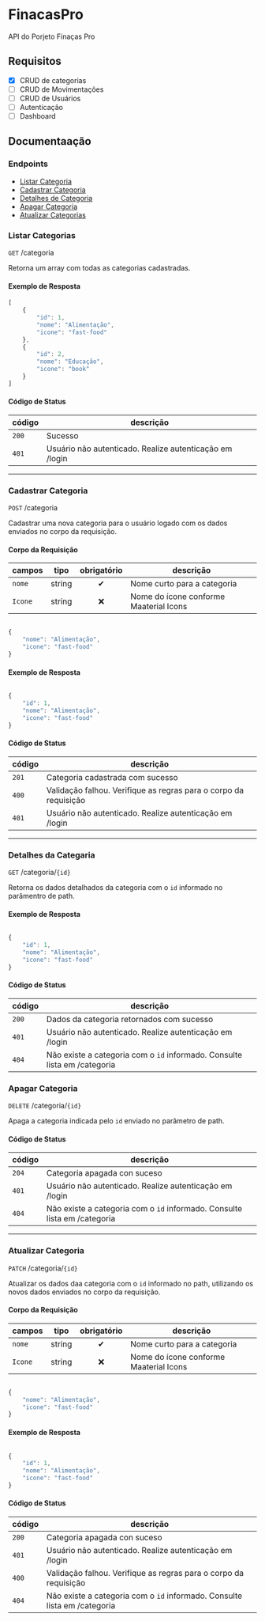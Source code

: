 # FinacasPro

API do Porjeto Finaças Pro

## Requisitos

- [x] CRUD de categorias
- [ ] CRUD de Movimentações
- [ ] CRUD de Usuários
- [ ] Autenticação
- [ ] Dashboard

## Documentaação

### Endpoints

- [Listar Categoria](#listar-categorias)
- [Cadastrar Categoria](#cadastrar-categoria)
- [Detalhes de Categoria](#detalhes-da-categaria)
- [Apagar Categoria](#apagar-categoria)
- [Atualizar Categorias](#apagar-categoria)

### Listar Categorias 

`GET` /categoria

Retorna um array com todas as categorias cadastradas.

#### Exemplo de Resposta
```js
[
    {
        "id": 1,
        "nome": "Alimentação",
        "icone": "fast-food"
    },
    {
        "id": 2,
        "nome": "Educação",
        "icone": "book"
    }
]
```

#### Código de Status

| código | descrição
|--------|----------
| `200`  | Sucesso
| `401`  | Usuário não autenticado. Realize autenticação em /login

---

### Cadastrar Categoria

`POST` /categoria

Cadastrar uma nova categoria para o usuário logado com os dados enviados no corpo da requisição.

#### Corpo da Requisição

| campos | tipo | obrigatório | descrição
|--------|----- | :--------: | ------------------
| `nome`| string | ✔      | Nome curto para a categoria
| `Icone`| string | ❌    | Nome do ícone conforme Maaterial Icons

```js

{
    "nome": "Alimentação",
    "icone": "fast-food"
}

```

#### Exemplo de Resposta
```js

{
    "id": 1,
    "nome": "Alimentação",
    "icone": "fast-food"
}

```

#### Código de Status

| código | descrição
|--------|----------
| `201`  | Categoria cadastrada com sucesso
| `400`  | Validação falhou. Verifique as regras para o corpo da requisição
| `401`  | Usuário não autenticado. Realize autenticação em /login

---

### Detalhes da Categaria

`GET` /categoria/`{id}`

Retorna os dados detalhados da categoria com o `id` informado no parâmentro de path.

#### Exemplo de Resposta
```js

{
    "id": 1,
    "nome": "Alimentação",
    "icone": "fast-food"
}
```

#### Código de Status

| código | descrição
|--------|----------
| `200`  | Dados da categoria retornados com sucesso
| `401`  | Usuário não autenticado. Realize autenticação em /login
| `404`  | Não existe a categoria com o `id` informado. Consulte lista em /categoria

### Apagar Categoria

`DELETE` /categoria/`{id}`

Apaga a categoria indicada pelo `id` enviado no parâmetro de path.

#### Código de Status

| código | descrição
|--------|----------
| `204`  | Categoria apagada con suceso
| `401`  | Usuário não autenticado. Realize autenticação em /login
| `404`  | Não existe a categoria com o `id` informado. Consulte lista em /categoria

---

### Atualizar Categoria

`PATCH` /categoria/`{id}`

Atualizar os dados daa categoria com o `id` informado no path, utilizando os novos dados enviados no corpo da requisição.

#### Corpo da Requisição

| campos | tipo | obrigatório | descrição
|--------|----- | :--------: | ------------------
| `nome`| string | ✔      | Nome curto para a categoria
| `Icone`| string | ❌    | Nome do ícone conforme Maaterial Icons

```js

{
    "nome": "Alimentação",
    "icone": "fast-food"
}

```

#### Exemplo de Resposta

```js

{
    "id": 1,
    "nome": "Alimentação",
    "icone": "fast-food"
}

```

#### Código de Status

| código | descrição
|--------|----------
| `200`  | Categoria apagada con suceso
| `401`  | Usuário não autenticado. Realize autenticação em /login
| `400`  | Validação falhou. Verifique as regras para o corpo da requisição
| `404`  | Não existe a categoria com o `id` informado. Consulte lista em /categoria